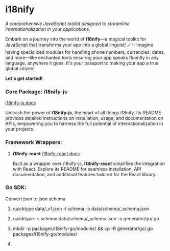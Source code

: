 # i18nify

_A comprehensive JavaScript toolkit designed to streamline internationalization in your applications._

Embark on a journey into the world of **i18nify**—a magical toolkit for JavaScript that transforms your app into a global linguist! 🪄✨ Imagine having specialized modules for handling phone numbers, currencies, dates, and more—like enchanted tools ensuring your app speaks fluently in any language, anywhere it goes. It's your passport to making your app a true global citizen!

**Let's get started!**

### Core Package: i18nify-js

[i18nify-js docs](https://github.com/razorpay/i18nify/blob/master/packages/i18nify-js/README.md)

Unleash the power of **i18nify-js**, the heart of all things i18nify. Its README provides detailed instructions on installation, usage, and documentation on APIs, empowering you to harness the full potential of internationalization in your projects.

### Framework Wrappers:

1. **i18nify-react**
   [i18nify-react docs](https://github.com/razorpay/i18nify/blob/master/packages/i18nify-react/README.md)

   Built as a wrapper over i18nify-js, **i18nify-react** simplifies the integration with React. Explore its README for seamless installation, API documentation, and additional features tailored for the React library.

### Go SDK:

Convert json to json schema
1. quicktype data/<attribute>_v1.json -l schema -o data/schema/<attribute>_schema.json


2. quicktype -s schema data/schema/<attribute>_schema.json -o generator/go/<attribute>.go 
3. mkdir -p packages/i18nify-go/modules/<attribute> && cp -R generator/go/<attribute>.go packages/i18nify-go/modules/<attribute>
4. 
